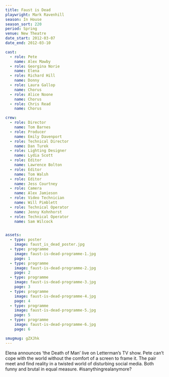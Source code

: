 ```yaml
---
title: Faust is Dead
playwright: Mark Ravenhill
season: In House
season_sort: 220
period: Spring
venue: New Theatre
date_start: 2012-03-07
date_end: 2012-03-10

cast:
  - role: Pete
    name: Alex Mawby
  - role: Georgina Norie
    name: Elena
  - role: Richard Hill
    name: Donny
  - role: Laura Gallop
    name: Chorus
  - role: Alice Noone
    name: Chorus
  - role: Chris Read
    name: Chorus

crew:
  - role: Director
    name: Tom Barnes
  - role: Producer
    name: Emily Davenport
  - role: Technical Director
    name: Dan Turek
  - role: Lighting Designer
    name: Lydia Scott
  - role: Editor
    name: Lawrence Bolton
  - role: Editor
    name: Tom Walsh
  - role: Editor
    name: Jess Courtney
  - role: Camera
    name: Alex Jamieson
  - role: Video Technician
    name: Will Pimblett
  - role: Technical Operator
    name: Jenny Kohnhorst
  - role: Technical Operator
    name: Sam Wilcock


assets:
  - type: poster
    image: faust_is_dead_poster.jpg
  - type: programme
    image: faust-is-dead-programme-1.jpg
    page: 1
  - type: programme
    image: faust-is-dead-programme-2.jpg
    page: 2
  - type: programme
    image: faust-is-dead-programme-3.jpg
    page: 3
  - type: programme
    image: faust-is-dead-programme-4.jpg
    page: 4
  - type: programme
    image: faust-is-dead-programme-5.jpg
    page: 5
  - type: programme
    image: faust-is-dead-programme-6.jpg
    page: 6

smugmug: gZXJhk
---
```


Elena announces ‘the Death of Man’ live on Letterman’s TV show. Pete can’t cope with the world without the comfort of a screen to frame it. The pair meet and find reality in a twisted world of disturbing social media. Both funny and brutal in equal measure. #isanythingrealanymore?
